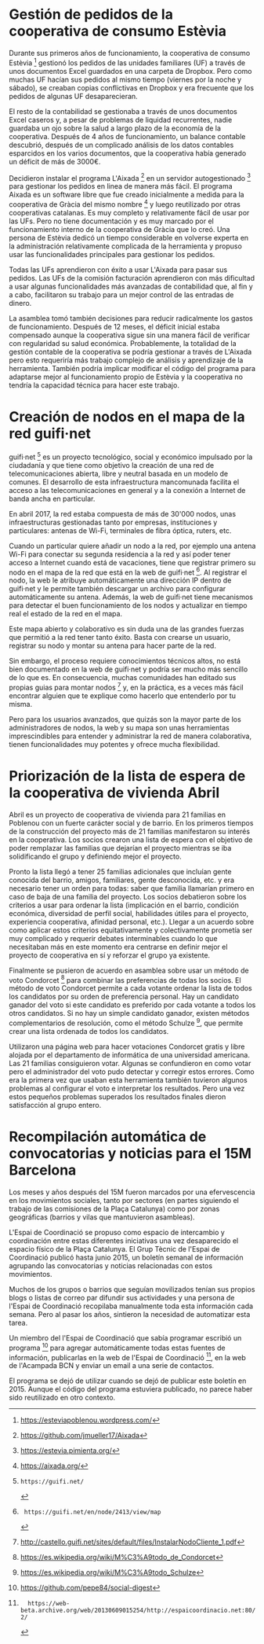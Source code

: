 # Gestión de pedidos de la cooperativa de consumo Estèvia

Durante sus primeros años de funcionamiento, la cooperativa de consumo Estèvia
[^estevia] gestionó los pedidos de las unidades familiares (UF) a través de
unos documentos Excel guardados en una carpeta de Dropbox. Pero como muchas UF
hacían sus pedidos al mismo tiempo (viernes por la noche y sábado), se creaban
copias conflictivas en Dropbox y era frecuente que los pedidos de algunas UF
desaparecieran.

El resto de la contabilidad se gestionaba a través de unos documentos Excel
caseros y, a pesar de problemas de liquidad recurrentes, nadie guardaba un ojo
sobre la salud a largo plazo de la economía de la cooperativa. Después de 4
años de funcionamiento, un balance contable descubrió, después de un complicado
análisis de los datos contables esparcidos en los varios documentos, que la
cooperativa había generado un déficit de más de 3000€.

Decidieron instalar el programa L'Aixada [^aixada] en un servidor
autogestionado [^pimienta] para gestionar los pedidos en linea de manera más
fácil. El programa Aixada es un software libre que fue creado inicialmente a
medida para la cooperativa de Gràcia del mismo nombre [^gracia] y luego
reutilizado por otras cooperativas catalanas. Es muy completo y relativamente
fácil de usar por las UFs. Pero no tiene documentación y es muy marcado por el
funcionamiento interno de la cooperativa de Gràcia que lo creó. Una persona de
Estèvia dedicó un tiempo considerable en volverse experta en la administración
relativamente complicada de la herramienta y propuso usar las funcionalidades
principales para gestionar los pedidos.

Todas las UFs aprendieron con éxito a usar L'Aixada para pasar sus pedidos. Las
UFs de la comisión facturación aprendieron con más dificultad a usar algunas
funcionalidades más avanzadas de contabilidad que, al fin y a cabo, facilitaron
su trabajo para un mejor control de las entradas de dinero.

La asamblea tomó también decisiones para reducir radicalmente los gastos de
funcionamiento. Después de 12 meses, el déficit inicial estaba compensado
aunque la cooperativa sigue sin una manera fácil de verificar con regularidad
su salud económica. Probablemente, la totalidad de la gestión contable de la
cooperativa se podría gestionar a través de L'Aixada pero esto requeriría más
trabajo complejo de análisis y aprendizaje de la herramienta. También podría
implicar modificar el código del programa para adaptarse mejor al
funcionamiento propio de Estèvia y la cooperativa no tendría la capacidad
técnica para hacer este trabajo.

[^estevia]:  https://esteviapoblenou.wordpress.com/
[^aixada]:   https://github.com/jmueller17/Aixada
[^pimienta]: https://estevia.pimienta.org/
[^gracia]:   https://aixada.org/

# Creación de nodos en el mapa de la red guifi·net

guifi·net [^guifi] es un proyecto tecnológico, social y económico impulsado por
la ciudadanía y que tiene como objetivo la creación de una red de
telecomunicaciones abierta, libre y neutral basada en un modelo de comunes. El
desarrollo de esta infraestructura mancomunada facilita el acceso a las
telecomunicaciones en general y a la conexión a Internet de banda ancha en
particular.

En abril 2017, la red estaba compuesta de más de 30'000 nodos, unas
infraestructuras gestionadas tanto por empresas, instituciones y particulares:
antenas de Wi-Fi, terminales de fibra óptica, ruters, etc.

Cuando un particular quiere añadir un nodo a la red, por ejemplo una antena
Wi-Fi para conectar su segunda residencia a la red y así poder tener acceso a
Internet cuando está de vacaciones, tiene que registrar primero su nodo en el
mapa de la red que está en la web de guifi·net [^mapa]. Al registrar el nodo,
la web le atribuye automáticamente una dirección IP dentro de guifi·net y le
permite también descargar un archivo para configurar automáticamente su antena.
Además, la web de guifi·net tiene mecanismos para detectar el buen
funcionamiento de los nodos y actualizar en tiempo real el estado de la red en
el mapa.

Este mapa abierto y colaborativo es sin duda una de las grandes fuerzas que
permitió a la red tener tanto éxito. Basta con crearse un usuario, registrar su
nodo y montar su antena para hacer parte de la red.

Sin embargo, el proceso requiere conocimientos técnicos altos, no está bien
documentado en la web de guifi·net y podría ser mucho más sencillo de lo que
es. En consecuencia, muchas comunidades han editado sus propias guias para
montar nodos [^castello] y, en la práctica, es a veces más fácil encontrar
alguien que te explique como hacerlo que entenderlo por tu misma.

Pero para los usuarios avanzados, que quizás son la mayor parte de los
administradores de nodos, la web y su mapa son unas herramientas
imprescindibles para entender y administrar la red de manera colaborativa,
tienen funcionalidades muy potentes y ofrece mucha flexibilidad.

[^guifi]:    https://guifi.net/
[^mapa]:     https://guifi.net/en/node/2413/view/map
[^castello]: http://castello.guifi.net/sites/default/files/InstalarNodoCliente_1.pdf

# Priorización de la lista de espera de la cooperativa de vivienda Abril

Abril es un proyecto de cooperativa de vivienda para 21 familias en
Poblenou con un fuerte carácter social y de barrio. En los primeros
tiempos de la construcción del proyecto más de 21 familias manifestaron
su interés en la cooperativa. Los socios crearon una lista de espera con
el objetivo de poder remplazar las familias que dejarían el proyecto
mientras se iba solidificando el grupo y definiendo mejor el proyecto.

Pronto la lista llegó a tener 25 familias adicionales que incluían gente
conocida del barrio, amigos, familiares, gente desconocida, etc. y era
necesario tener un orden para todas: saber que familia llamarían primero
en caso de baja de una familia del proyecto. Los socios debatieron sobre
los criterios a usar para ordenar la lista (implicación en el barrio,
condición económica, diversidad de perfil social, habilidades útiles
para el proyecto, experiencia cooperativa, afinidad personal, etc.).
Llegar a un acuerdo sobre como aplicar estos criterios equitativamente y
colectivamente prometía ser muy complicado y requerir debates
interminables cuando lo que necesitaban más en este momento era
centrarse en definir mejor el proyecto de cooperativa en sí y reforzar
el grupo ya existente.

Finalmente se pusieron de acuerdo en asamblea sobre usar un método de
voto Condorcet [^condorcet] para combinar las preferencias de todas los
socios. El método de voto Condorcet permite a cada votante ordenar la
lista de todos los candidatos por su orden de preferencia personal. Hay
un candidato ganador del voto si este candidato es preferido por cada
votante a todos los otros candidatos. Si no hay un simple candidato
ganador, existen métodos complementarios de resolución, como el método
Schulze [^schulze], que permite crear una lista ordenada de todos los
candidatos.

Utilizaron una página web para hacer votaciones Condorcet gratis y libre
alojada por el departamento de informática de una universidad americana.
Las 21 familias consiguieron votar. Algunas se confundieron en como
votar pero el administrador del voto pudo detectar y corregir estos
errores. Como era la primera vez que usaban esta herramienta también
tuvieron algunos problemas al configurar el voto e interpretar los
resultados. Pero una vez estos pequeños problemas superados los
resultados finales dieron satisfacción al grupo entero.

[^condorcet]: https://es.wikipedia.org/wiki/M%C3%A9todo_de_Condorcet
[^schulze]:   https://es.wikipedia.org/wiki/M%C3%A9todo_Schulze
[^civs]:      http://civs.cs.cornell.edu/

# Recompilación automática de convocatorias y noticias para el 15M Barcelona

Los meses y años después del 15M fueron marcados por una efervescencia en los
movimientos sociales, tanto por sectores (en partes siguiendo el trabajo de las
comisiones de la Plaça Catalunya) como por zonas geográficas (barrios y vilas
que mantuvieron asambleas).

L'Espai de Coordinació se propuso como espacio de intercambio y coordinación
entre estas diferentes iniciativas una vez desaparecido el espacio físico de la
Plaça Catalunya. El Grup Tècnic de l'Espai de Coordinació publicó hasta junio
2015, un boletín semanal de información agrupando las convocatorias y noticias
relacionadas con estos movimientos.

Muchos de los grupos o barrios que seguían movilizados tenían sus propios blogs
o listas de correo par difundir sus actividades y una persona de l'Espai de
Coordinació recopilaba manualmente toda esta información cada semana. Pero al
pasar los años, sintieron la necesidad de automatizar esta tarea.

Un miembro del l'Espai de Coordinació que sabía programar
escribió un programa [^social-digest] para agregar automáticamente todas estas
fuentes de información, publicarlas en la web de l'Espai de Coordinació
[^noticies], en la web de l'Acampada BCN y enviar un email a una serie de
contactos.

El programa se dejó de utilizar cuando se dejó de publicar este boletín en
2015. Aunque el código del programa estuviera publicado, no parece haber sido
reutilizado en otro contexto.

[^social-digest]: https://github.com/pepe84/social-digest
[^noticies]:      https://web-beta.archive.org/web/20130609015254/http://espaicoordinacio.net:80/noticies-2/
